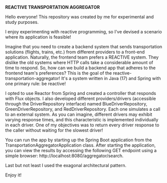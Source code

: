 **REACTIVE TRANSPORTATION AGGREGATOR**


Hello everyone! This repository was created by me for experimental and study purposes.

I enjoy experimenting with reactive programming, so I've devised a scenario where its application is feasible!

Imagine that you need to create a backend system that sends transportation solutions (flights, trains, etc.) from different providers to a front-end application. Naturally, the frontend team prefers a REACTIVE system. They dislike the old systems where HTTP calls take a considerable amount of time to respond. So, how can we build a backend app that adheres to the frontend team's preferences? This is the goal of the reactive-transportation-aggregator! It's a system written in Java (17) and Spring with one primary rule: be reactive!

I opted to use Reactor from Spring and created a controller that responds with Flux objects. I also developed different providers/drivers (accessible through the DriverRepository interface) named BlueDriverRepository, GreenDriverRepository, and RedDriverRepository. Each one simulates a call to an external system. As you can imagine, different drivers may exhibit varying response times, and this characteristic is implemented individually in each driver. One of my objectives was to return every driver response to the caller without waiting for the slowest driver!

You can run the app by starting up the Spring Boot application from the TransportationAggregatorApplication class. After starting the application, you can view the results by accessing the following GET endpoint using a simple browser: http://localhost:8080/aggregator/search.

Last but not least I used the exagonal architectural pattern. 

Enjoy it! 


